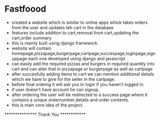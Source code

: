 # Fastfoood 

- created a website which is similar to online apps whick takes orders from the user and updates teh cart in the database
- features include addition to cart,removal from cart,updating the cart,order summary
- this is mainly built using django framework.
- website will contain homepage,pizzapage,burgerpage,cartpage,succespage,loginpage,signuppage each one developed using django and javascript
- can easily add the required pizzas and burgers in required quantity into cart and can alter that in pizzapage or burgerpage as well as cartpage
- after succesfully adding items to cart we can mention additional details which we have to give for the seller in the cartpage.
- before final ordeing it will ask you to login if you haven't logged in.
- if user doesn't have account he can signup.
- after ordering the user will be redirected to a success page where it contains a unique ordernumber,details and order contents.
- this is main core idea of the project.


*************** Thank You ************
